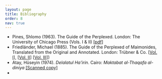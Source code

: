 ```yaml
---
layout: page
title: Bibliography
order: 8
nav: true
---
```


- Pines, Shlomo (1963). The Guide of the Perplexed. London: The University of Chicago Press (Vols. I & II) [[pdf](/Guide-Perplexed/assets/pdf/Pines-Guide-compressed.pdf)]
- Friedländer, Michael (1885). The Guide of the Perplexed of Maimonides, Translated from the Original and Annotated. London: Trübner & Co. [[Vol. I](/Guide-Perplexed/assets/pdf/Friedlander-Guide-1sted-Vol1.pdf)], [[Vol. II](/Guide-Perplexed/assets/pdf/Friedlander-Guide-1sted-Vol12.pdf)] [[Vol. III](/Guide-Perplexed/assets/pdf/Friedlander-Guide-1sted-Vol3.pdf)])
- Atay, Hüseyin (1974). _Delalatul Ha'irin_. Cairo: _Maktabat al-Thaqafa al-diniya_ [[Scanned copy]](/Guide-Perplexed/assets/pdf/Atay.pdf)
- 

